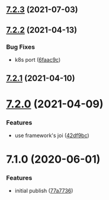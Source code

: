 ## [7.2.3](https://github.com/softwaregroup-bg/ut-port-dialogflow/compare/v7.2.2...v7.2.3) (2021-07-03)



## [7.2.2](https://github.com/softwaregroup-bg/ut-port-dialogflow/compare/v7.2.1...v7.2.2) (2021-04-13)


### Bug Fixes

* k8s port ([6faac9c](https://github.com/softwaregroup-bg/ut-port-dialogflow/commit/6faac9c8e0f53c1ed8e090dfbdf035fe8536f8ab))



## [7.2.1](https://github.com/softwaregroup-bg/ut-port-dialogflow/compare/v7.2.0...v7.2.1) (2021-04-10)



# [7.2.0](https://github.com/softwaregroup-bg/ut-port-dialogflow/compare/v7.1.0...v7.2.0) (2021-04-09)


### Features

* use framework's joi ([42df9bc](https://github.com/softwaregroup-bg/ut-port-dialogflow/commit/42df9bcaab45684ce4f62dc15915f0c2900e13d1))



# 7.1.0 (2020-06-01)


### Features

* initial publish ([77a7736](https://github.com/softwaregroup-bg/ut-port-dialogflow/commit/77a7736f9ff507ac67fcc3f46d4c4e3aada8a0e8))



